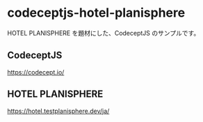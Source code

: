 # codeceptjs-hotel-planisphere

HOTEL PLANISPHERE を題材にした、CodeceptJS のサンプルです。

## CodeceptJS

https://codecept.io/

## HOTEL PLANISPHERE

https://hotel.testplanisphere.dev/ja/
